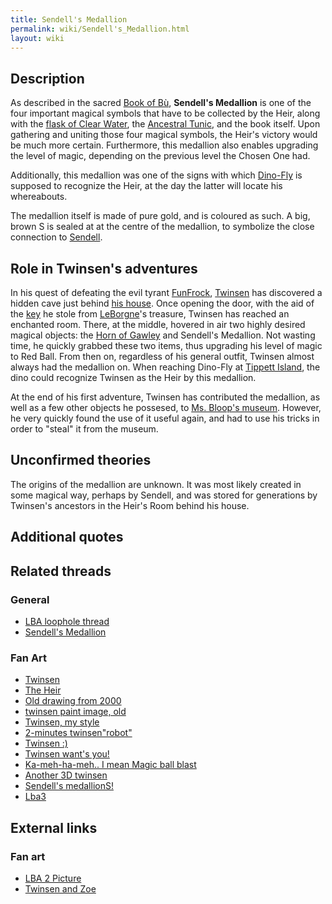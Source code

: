 ```yaml
---
title: Sendell's Medallion
permalink: wiki/Sendell's_Medallion.html
layout: wiki
---
```


## Description

As described in the sacred [Book of Bù](Book_of_Bù "wikilink"),
**Sendell's Medallion** is one of the four important magical symbols
that have to be collected by the Heir, along with the [flask of Clear
Water](flask_of_Clear_Water "wikilink"), the [Ancestral
Tunic](Ancestral_Tunic "wikilink"), and the book itself. Upon gathering
and uniting those four magical symbols, the Heir's victory would be much
more certain. Furthermore, this medallion also enables upgrading the
level of magic, depending on the previous level the Chosen One had.

Additionally, this medallion was one of the signs with which
[Dino-Fly](Dino-Fly "wikilink") is supposed to recognize the Heir, at
the day the latter will locate his whereabouts.

The medallion itself is made of pure gold, and is coloured as such. A
big, brown S is sealed at at the centre of the medallion, to symbolize
the close connection to [Sendell](Sendell "wikilink").

## Role in Twinsen's adventures

In his quest of defeating the evil tyrant
[FunFrock](FunFrock "wikilink"), [Twinsen](Twinsen "wikilink") has
discovered a hidden cave just behind [his
house](Twinsen's_house "wikilink"). Once opening the door, with the aid
of the [key](Key_to_the_Heir's_room "wikilink") he stole from
[LeBorgne](LeBorgne "wikilink")'s treasure, Twinsen has reached an
enchanted room. There, at the middle, hovered in air two highly desired
magical objects: the [Horn of Gawley](Horn_of_Gawley "wikilink") and
Sendell's Medallion. Not wasting time, he quickly grabbed these two
items, thus upgrading his level of magic to Red Ball. From then on,
regardless of his general outfit, Twinsen almost always had the
medallion on. When reaching Dino-Fly at [Tippett
Island](Tippett_Island "wikilink"), the dino could recognize Twinsen as
the Heir by this medallion.

At the end of his first adventure, Twinsen has contributed the
medallion, as well as a few other objects he possesed, to [Ms. Bloop's
museum](Ms._Bloop's_museum "wikilink"). However, he very quickly found
the use of it useful again, and had to use his tricks in order to
"steal" it from the museum.

## Unconfirmed theories

The origins of the medallion are unknown. It was most likely created in
some magical way, perhaps by Sendell, and was stored for generations by
Twinsen's ancestors in the Heir's Room behind his house.

## Additional quotes

## Related threads

### General

- [LBA loophole
  thread](https://forum.magicball.net/showthread.php?t=6382)
- [Sendell's
  Medallion](https://forum.magicball.net/showthread.php?t=6363)

### Fan Art

- [Twinsen](https://forum.magicball.net/showthread.php?t=11287)
- [The Heir](https://forum.magicball.net/showthread.php?t=11291)
- [Old drawing from
  2000](https://forum.magicball.net/showthread.php?t=11279)
- [twinsen paint image,
  old](https://forum.magicball.net/showthread.php?t=11007)
- [Twinsen, my
  style](https://forum.magicball.net/showthread.php?t=11083)
- [2-minutes
  twinsen"robot"](https://forum.magicball.net/showthread.php?t=11023)
- [Twinsen :)](https://forum.magicball.net/showthread.php?t=10891)
- [Twinsen want's
  you!](https://forum.magicball.net/showthread.php?t=10819)
- [Ka-meh-ha-meh.. I mean Magic ball
  blast](https://forum.magicball.net/showthread.php?t=10812)
- [Another 3D
  twinsen](https://forum.magicball.net/showthread.php?t=10751)
- [Sendell's
  medallionS!](https://forum.magicball.net/showthread.php?t=9868)
- [Lba3](http://forum.magicball.net/showthread.php?p=112171#post112171)

## External links

### Fan art

- [LBA 2 Picture](http://www.deviantart.com/view/12986693/)
- [Twinsen and Zoe](http://www.deviantart.com/view/1047280/)

